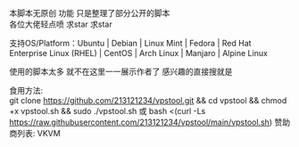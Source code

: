 本脚本无原创 功能 只是整理了部分公开的脚本</br>
各位大佬轻点喷 求star 求star</br>

支持OS/Platform：Ubuntu | Debian | Linux Mint | Fedora | Red Hat Enterprise Linux (RHEL) | CentOS | Arch Linux | Manjaro | Alpine Linux </br>

使用的脚本太多 就不在这里一一展示作者了 感兴趣的直接搜就是</br>

食用方法: </br>
git clone https://github.com/213121234/vpstool.git && cd vpstool && chmod +x vpstool.sh && sudo ./vpstool.sh
或 
bash <(curl -Ls https://raw.githubusercontent.com/213121234/vpstool/main/vpstool.sh)
赞助商列表: VKVM
